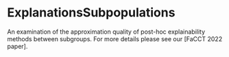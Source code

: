 # ExplanationsSubpopulations
An examination of the approximation quality of post-hoc explainability methods between subgroups. For more details please see our [FaCCT 2022 paper].
